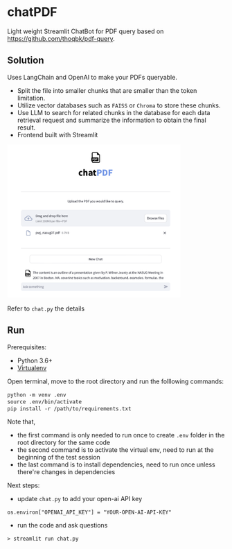 # chatPDF
Light weight Streamlit ChatBot for PDF query based on https://github.com/thoqbk/pdf-query.

## Solution
Uses LangChain and OpenAI to make your PDFs queryable.
- Split the file into smaller chunks that are smaller than the token limitation.
- Utilize vector databases such as `FAISS` or `Chroma` to store these chunks.
- Use LLM to search for related chunks in the database for each data retrieval request and summarize the information to obtain the final result.
- Frontend built with Streamlit

<img src='example_gui.png' width='400'>


Refer to `chat.py` the details

## Run
Prerequisites:
- Python 3.6+
- [Virtualenv](https://docs.python.org/3/library/venv.html)

Open terminal, move to the root directory and run the folllowing commands:
```
python -m venv .env
source .env/bin/activate
pip install -r /path/to/requirements.txt
```
Note that,
- the first command is only needed to run once to create `.env` folder in the root directory for the same code
- the second command is to activate the virtual env, need to run at the beginning of the test session
- the last command is to install dependencies, need to run once unless there're changes in dependencies

Next steps:
- update `chat.py` to add your open-ai API key
```
os.environ["OPENAI_API_KEY"] = "YOUR-OPEN-AI-API-KEY"
```
- run the code and ask questions
```
> streamlit run chat.py 
```

